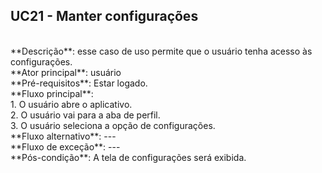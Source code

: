 ## UC21 - Manter configurações
<br />
**Descrição**: esse caso de uso permite que o usuário tenha acesso às configurações.

<br />
**Ator principal**: usuário

<br />
**Pré-requisitos**: Estar logado.

<br />
**Fluxo principal**:
<br /> 1. O usuário abre o aplicativo.
<br /> 2. O usuário vai para a aba de perfil.
<br /> 3. O usuário seleciona a opção de configurações.

<br />
**Fluxo alternativo**: ---

<br />
**Fluxo de exceção**: ---

<br />
**Pós-condição**: A tela de configurações será exibida.
